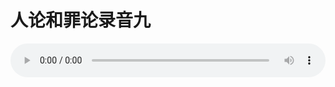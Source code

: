 # 人论和罪论录音九

<audio style="width: 100%;" preload="false" controls controlslist="nodownload"><source src="http://file.simai.life/audio/mp3/old/27388.mp3" type="audio/mpeg">Your browser does not support the audio element.</audio>



